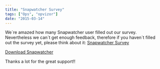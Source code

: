 ```yaml
---
title: "Snapwatcher Survey"
tags: ["Ops", "opvizor"]
date: "2015-03-14"
---
```


We´re amazed how many Snapwatcher user filled out our survey. Nevertheless we can´t get enough feedback, therefore if you haven´t filled out the survey yet, please think about it: [Snapwatcher Survey](http://www.surveygizmo.com/s3/2033498/opvizor-Snapwatcher)

[Download Snapwatcher](http://try.opvizor.com/snapwatcher)

Thanks a lot for the great support!!
